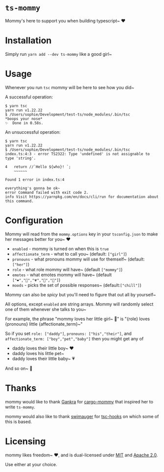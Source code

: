 # `ts-mommy`

Mommy's here to support you when building typescript~ ❤️

# Installation

Simply run `yarn add --dev ts-mommy` like a good girl~

# Usage

Whenever you run `tsc` mommy will be here to see how you did~

A successful operation:
```
$ yarn tsc
yarn run v1.22.22
$ /Users/sophie/Development/test-ts/node_modules/.bin/tsc
*boops your nose*
✨  Done in 0.58s.
```

An unsuccessful operation:
```
$ yarn tsc
yarn run v1.22.22
$ /Users/sophie/Development/test-ts/node_modules/.bin/tsc
index.ts:4:3 - error TS2322: Type 'undefined' is not assignable to type 'string'.

4   return //`Hello ${who}! `;
    ~~~~~~

Found 1 error in index.ts:4

everything's gonna be ok~
error Command failed with exit code 2.
info Visit https://yarnpkg.com/en/docs/cli/run for documentation about this command.
```

# Configuration

Mommy will read from the `mommy.options` key in your `tsconfig.json` to make her messages better for you~ ❤️

* `enabled` - mommy is turned on when this is `true`
* `affectionate_term` - what to call you~ (default: `["girl"]`)
* `pronouns` - what pronouns mommy will use for themself~ (default: `["her"]`)
* `role` - what role mommy will have~ (default `["mommy"]`)
* `emotes` - what emotes mommy will have~ (default `["❤️","💖","💗","💓","💞"]`)
* `moods` - picks the set of possible responses~ (default:`["chill"]`)

Mommy can also be _spicy_ but you'll need to figure that out all by yourself~

All options, except `enabled` are string arrays. Mommy will randomly select one of them whenever she talks to you~

For example, the phrase "mommy loves her little girl~ 💞" is "{role} loves {pronouns} little {affectionate_term}~"

So if you set `role: ["daddy"]`, `pronouns: ["his","their"]`, and `affectionate_term: ["boy","pet","baby"]` then you might get any of

* daddy loves their little boy~ ❤️
* daddy loves his little pet~
* daddy loves their little baby~ 💗

And so on~ 💓

# Thanks

mommy would like to thank [Gankra](https://github.com/Gankra) for [cargo-mommy](https://github.com/Gankra/cargo-mommy) that inspired her to write `ts-mommy`.

mommy would also like to thank [swimauger](https://github.com/swimauger) for [tsc-hooks](https://github.com/swimauger/tsc-hooks) on which some of this is based.

# Licensing
mommy likes freedom~ ❤️, and is dual-licensed under [MIT](LICENSE-MIT) and [Apache 2.0](LICENSE-APACHE).

Use either at your choice.
